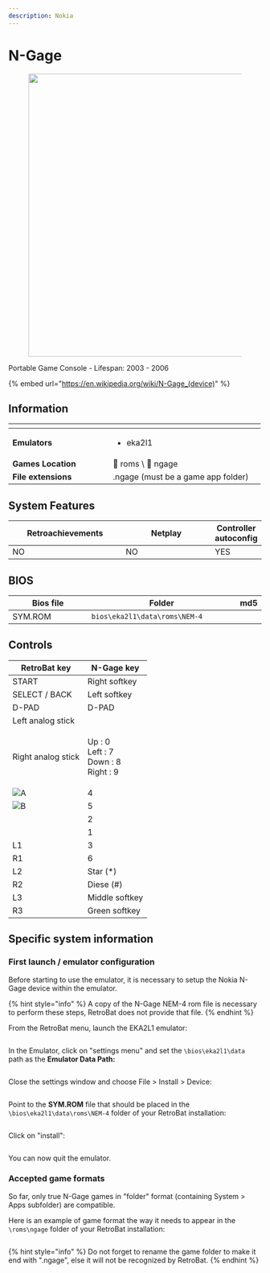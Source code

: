 ```yaml
---
description: Nokia
---
```


# N-Gage

<div align="left">

<figure><picture><source srcset="https://raw.githubusercontent.com/fabricecaruso/es-theme-carbon/db9685d44d41fa27f869daaba3ab446395ff3485/art/logos/ngage-w.svg" media="(prefers-color-scheme: dark)"><img src="https://raw.githubusercontent.com/fabricecaruso/es-theme-carbon/db9685d44d41fa27f869daaba3ab446395ff3485/art/logos/ngage.svg" alt="" width="563"></picture><figcaption></figcaption></figure>

</div>

Portable Game Console - Lifespan: 2003 - 2006

{% embed url="https://en.wikipedia.org/wiki/N-Gage_(device)" %}

## Information

<table data-header-hidden><thead><tr><th width="184"></th><th></th><th data-hidden></th></tr></thead><tbody><tr><td><strong>Emulators</strong></td><td><ul><li>eka2l1</li></ul></td><td></td></tr><tr><td><strong>Games Location</strong></td><td><span data-gb-custom-inline data-tag="emoji" data-code="1f4c1">📁</span> roms \ <span data-gb-custom-inline data-tag="emoji" data-code="1f4c2">📂</span> ngage</td><td></td></tr><tr><td><strong>File extensions</strong></td><td>.ngage (must be a game app folder)</td><td></td></tr></tbody></table>

## System Features

<table><thead><tr><th width="256">Retroachievements</th><th width="243">Netplay</th><th>Controller autoconfig</th></tr></thead><tbody><tr><td>NO</td><td>NO</td><td>YES</td></tr></tbody></table>

## BIOS

<table><thead><tr><th width="187">Bios file</th><th width="327">Folder</th><th>md5</th></tr></thead><tbody><tr><td>SYM.ROM</td><td><code>bios\eka2l1\data\roms\NEM-4</code></td><td></td></tr></tbody></table>

## Controls

| RetroBat key                                                                             | N-Gage key                                         |
| ---------------------------------------------------------------------------------------- | -------------------------------------------------- |
| START                                                                                    | Right softkey                                      |
| SELECT / BACK                                                                            | Left softkey                                       |
| D-PAD                                                                                    | D-PAD                                              |
| Left analog stick                                                                        |                                                    |
| Right analog stick                                                                       | <p>Up : 0<br>Left : 7<br>Down : 8<br>Right : 9</p> |
| ![A](<../../../../../en/.gitbook/assets/image (27).png>)                                 | 4                                                  |
| ![B](<../../../../../en/.gitbook/assets/image (13).png>)                                 | 5                                                  |
| <img src="../../../../../en/.gitbook/assets/image (47).png" alt="" data-size="original"> | 2                                                  |
| <img src="../../../../../en/.gitbook/assets/image (45).png" alt="" data-size="line">     | 1                                                  |
| L1                                                                                       | 3                                                  |
| R1                                                                                       | 6                                                  |
| L2                                                                                       | Star (\*)                                          |
| R2                                                                                       | Diese (#)                                          |
| L3                                                                                       | Middle softkey                                     |
| R3                                                                                       | Green softkey                                      |

## Specific system information

### First launch / emulator configuration

Before starting to use the emulator, it is necessary to setup the Nokia N-Gage device within the emulator.

{% hint style="info" %}
A copy of the N-Gage NEM-4 rom file is necessary to perform these steps, RetroBat does not provide that file.
{% endhint %}

From the RetroBat menu, launch the EKA2L1 emulator:

<div align="left">

<figure><img src="https://i.imgur.com/8uq6sZD.png" alt=""><figcaption></figcaption></figure>

</div>

In the Emulator, click on "settings menu" and set the `\bios\eka2l1\data` path as the **Emulator Data Path:**

<div align="left">

<figure><img src="https://i.imgur.com/53xZy3q.png" alt=""><figcaption></figcaption></figure>

</div>

Close the settings window and choose File > Install > Device:

<div align="left">

<figure><img src="https://i.imgur.com/w7FrdQV.png" alt=""><figcaption></figcaption></figure>

</div>

Point to the **SYM.ROM** file that should be placed in the `\bios\eka2l1\data\roms\NEM-4` folder of your RetroBat installation:

<div align="left">

<figure><img src="https://i.imgur.com/BWnvG0i.png" alt=""><figcaption></figcaption></figure>

</div>

Click on "install":

<div align="left">

<figure><img src="https://i.imgur.com/qCh5nxP.png" alt=""><figcaption></figcaption></figure>

</div>

You can now quit the emulator.

### Accepted game formats

So far, only true N-Gage games in "folder" format (containing System > Apps subfolder) are compatible.

Here is an example of game format the way it needs to appear in the `\roms\ngage` folder of your RetroBat installation:

<div align="left">

<figure><img src="https://i.imgur.com/wUcyu53.png" alt=""><figcaption></figcaption></figure>

</div>

{% hint style="info" %}
Do not forget to rename the game folder to make it end with ".ngage", else it will not be recognized by RetroBat.
{% endhint %}
